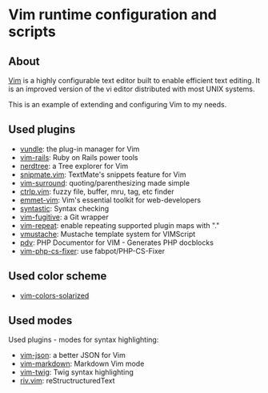 Vim runtime configuration and scripts
=====================================


About
-----

[Vim](http://www.vim.org/) is a highly configurable text editor built to enable efficient text editing.
It is an improved version of the vi editor distributed with most UNIX systems.

This is an example of extending and configuring Vim to my needs.

Used plugins
------------

* [vundle](https://github.com/gmarik/vundle): the plug-in manager for Vim
* [vim-rails](https://github.com/tpope/vim-rails): Ruby on Rails power tools
* [nerdtree](https://github.com/scrooloose/nerdtree): a Tree explorer for Vim
* [snipmate.vim](https://github.com/msanders/snipmate.vim): TextMate's snippets feature for Vim
* [vim-surround](https://github.com/tpope/vim-surround): quoting/parenthesizing made simple
* [ctrlp.vim](https://github.com/kien/ctrlp.vim): fuzzy file, buffer, mru, tag, etc finder
* [emmet-vim](https://github.com/mattn/emmet-vim): Vim's essential toolkit for web-developers
* [syntastic](https://github.com/scrooloose/syntastic): Syntax checking
* [vim-fugitive](https://github.com/tpope/vim-fugitive): a Git wrapper
* [vim-repeat](https://github.com/tpope/vim-repeat): enable repeating supported plugin maps with "."
* [vmustache](https://github.com/tobyS/vmustache): Mustache template system for VIMScript
* [pdv](https://github.com/tobyS/pdv): PHP Documentor for VIM - Generates PHP docblocks
* [vim-php-cs-fixer](https://github.com/stephpy/vim-php-cs-fixer): use fabpot/PHP-CS-Fixer

Used color scheme
-----------------

* [vim-colors-solarized](https://github.com/altercation/vim-colors-solarized)

Used modes
----------

Used plugins - modes for syntax highlighting:

* [vim-json](https://github.com/elzr/vim-json): a better JSON for Vim
* [vim-markdown](https://github.com/tpope/vim-markdown): Markdown Vim mode
* [vim-twig](https://github.com/evidens/vim-twig): Twig syntax highlighting
* [riv.vim](https://github.com/Rykka/riv.vim): reStructructuredText

